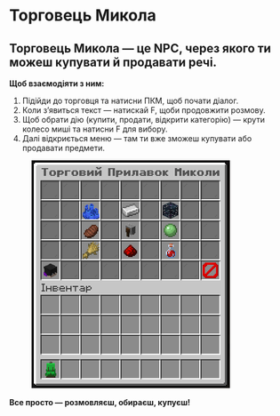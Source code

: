 # Торговець Микола

## **Торговець Микола — це NPC, через якого ти можеш купувати й продавати речі.**

**Щоб взаємодіяти з ним:**

1. Підійди до торговця та натисни ПКМ, щоб почати діалог.
2. Коли зʼявиться текст — натискай F, щоби продовжити розмову.
3. Щоб обрати дію (купити, продати, відкрити категорію) — крути колесо миші та натисни F для вибору.
4. Далі відкриється меню — там ти вже зможеш купувати або продавати предмети.

<figure><img src="../../.gitbook/assets/javaw_FJjQ59BQq6.png" alt=""><figcaption></figcaption></figure>

**Все просто — розмовляєш, обираєш, купуєш!**
